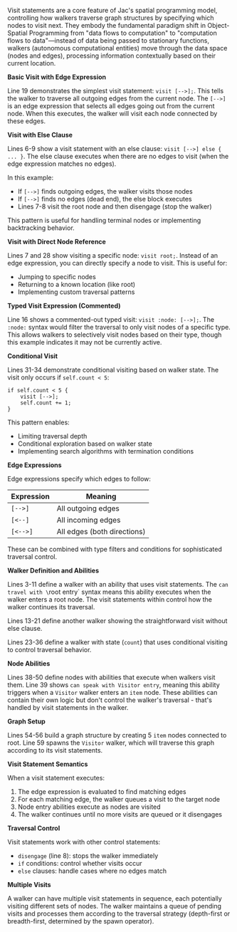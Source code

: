 Visit statements are a core feature of Jac's spatial programming model, controlling how walkers traverse graph structures by specifying which nodes to visit next. They embody the fundamental paradigm shift in Object-Spatial Programming from "data flows to computation" to "computation flows to data"—instead of data being passed to stationary functions, walkers (autonomous computational entities) move through the data space (nodes and edges), processing information contextually based on their current location.

**Basic Visit with Edge Expression**

Line 19 demonstrates the simplest visit statement: `visit [-->];`. This tells the walker to traverse all outgoing edges from the current node. The `[-->]` is an edge expression that selects all edges going out from the current node. When this executes, the walker will visit each node connected by these edges.

**Visit with Else Clause**

Lines 6-9 show a visit statement with an else clause: `visit [-->] else { ... }`. The else clause executes when there are no edges to visit (when the edge expression matches no edges).

In this example:
- If `[-->]` finds outgoing edges, the walker visits those nodes
- If `[-->]` finds no edges (dead end), the else block executes
- Lines 7-8 visit the root node and then disengage (stop the walker)

This pattern is useful for handling terminal nodes or implementing backtracking behavior.

**Visit with Direct Node Reference**

Lines 7 and 28 show visiting a specific node: `visit root;`. Instead of an edge expression, you can directly specify a node to visit. This is useful for:
- Jumping to specific nodes
- Returning to a known location (like root)
- Implementing custom traversal patterns

**Typed Visit Expression (Commented)**

Line 16 shows a commented-out typed visit: `visit :node: [-->];`. The `:node:` syntax would filter the traversal to only visit nodes of a specific type. This allows walkers to selectively visit nodes based on their type, though this example indicates it may not be currently active.

**Conditional Visit**

Lines 31-34 demonstrate conditional visiting based on walker state. The visit only occurs if `self.count < 5`:
```
if self.count < 5 {
    visit [-->];
    self.count += 1;
}
```

This pattern enables:
- Limiting traversal depth
- Conditional exploration based on walker state
- Implementing search algorithms with termination conditions

**Edge Expressions**

Edge expressions specify which edges to follow:

| Expression | Meaning |
|------------|---------|
| `[-->]` | All outgoing edges |
| `[<--]` | All incoming edges |
| `[<-->]` | All edges (both directions) |

These can be combined with type filters and conditions for sophisticated traversal control.

**Walker Definition and Abilities**

Lines 3-11 define a walker with an ability that uses visit statements. The `can travel with \`root entry` syntax means this ability executes when the walker enters a root node. The visit statements within control how the walker continues its traversal.

Lines 13-21 define another walker showing the straightforward visit without else clause.

Lines 23-36 define a walker with state (`count`) that uses conditional visiting to control traversal behavior.

**Node Abilities**

Lines 38-50 define nodes with abilities that execute when walkers visit them. Line 39 shows `can speak with Visitor entry`, meaning this ability triggers when a `Visitor` walker enters an `item` node. These abilities can contain their own logic but don't control the walker's traversal - that's handled by visit statements in the walker.

**Graph Setup**

Lines 54-56 build a graph structure by creating 5 `item` nodes connected to root. Line 59 spawns the `Visitor` walker, which will traverse this graph according to its visit statements.

**Visit Statement Semantics**

When a visit statement executes:
1. The edge expression is evaluated to find matching edges
2. For each matching edge, the walker queues a visit to the target node
3. Node entry abilities execute as nodes are visited
4. The walker continues until no more visits are queued or it disengages

**Traversal Control**

Visit statements work with other control statements:
- `disengage` (line 8): stops the walker immediately
- `if` conditions: control whether visits occur
- `else` clauses: handle cases where no edges match

**Multiple Visits**

A walker can have multiple visit statements in sequence, each potentially visiting different sets of nodes. The walker maintains a queue of pending visits and processes them according to the traversal strategy (depth-first or breadth-first, determined by the spawn operator).
